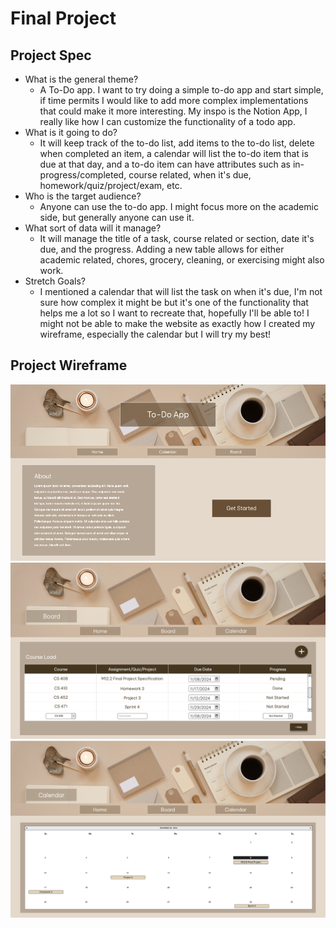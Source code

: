 # Final Project

## Project Spec

- What is the general theme?
  - A To-Do app. I want to try doing a simple to-do app and start simple, if time permits I would like to add more complex implementations that could make it more interesting. My inspo is the Notion App, I really like how I can customize the functionality of a todo app.
- What is it going to do?
  - It will keep track of the to-do list, add items to the to-do list, delete when completed an item, a calendar will list the to-do item that is due at that day, and a to-do item can have attributes such as in-progress/completed, course related, when it's due, homework/quiz/project/exam, etc. 
- Who is the target audience?
  - Anyone can use the to-do app. I might focus more on the academic side, but generally anyone can use it.
- What sort of data will it manage?
  - It will manage the title of a task, course related or section, date it's due, and the progress. Adding a new table allows for either academic related, chores, grocery, cleaning, or exercising might also work.
- Stretch Goals?
  - I mentioned a calendar that will list the task on when it's due, I'm not sure how complex it might be but it's one of the functionality that helps me a lot so I want to recreate that, hopefully I'll be able to! I might not be able to make the website as exactly how I created my wireframe, especially the calendar but I will try my best!

## Project Wireframe

![homepage](img/homepage.png)
![board](img/board.png)
![calendar](img/calendar.png)